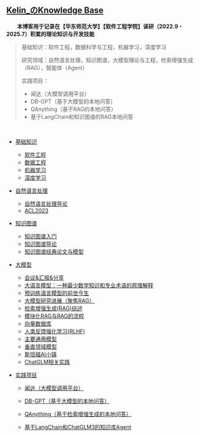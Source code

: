 ## [Kelin_のKnowledge Base](https://www.bullorwolf.top)

&emsp;&emsp;**本博客用于记录在【华东师范大学】【软件工程学院】读研（2022.9 - 2025.7）积累的理论知识与开发技能**

> 基础知识：软件工程，数据科学与工程，机器学习，深度学习
>
> 研究领域：自然语言处理，知识图谱，大模型理论与工程，检索增强生成（RAG），智能体（Agent）
>
> 实践项目：
>
> - 闻达（大模型调用平台）
> - DB-GPT（基于大模型的本地问答）
> - QAnything（基于RAG的本地问答）
> - 基于LangChain和知识图谱的RAG本地问答

&emsp;&emsp;

- [基础知识](1.Basic/_basic.md)

  - [软件工程](1.Basic/SE/软件工程)
  - [数据工程](1.Basic/DE/数据工程)
  - [机器学习](1.Basic/ML/机器学习)
  - [深度学习](1.Basic/DL/深度学习)

- [自然语言处理](2.NLP/_nlp)

  - [自然语言处理导论](2.NLP/自然语言处理导论)
  - [ACL2023](2.NLP/ACL2023：LLM相关论文总结)

- [知识图谱](3.KG/_kg)

  - [知识图谱入门](3.KG/知识图谱入门)
  - [知识图谱导论](3.KG/知识图谱导论)
  - [知识图谱经典论文与模型](3.KG/KGE)

- [大模型](4.LLM/_llm)

  - [会议&汇报&分享](4.LLM/Theory/会议&汇报&分享)
  - [大语言模型：一种最少数学知识和专业术语的原理解释](4.LLM/Theory/大语言模型：一种最少数学知识和专业术语的原理解释)
  - [预训练语言模型的前世今生](4.LLM/Theory/预训练语言模型的前世今生)
  - [大模型研究进展（聚焦RAG）](4.LLM/Engineering/大模型研究进展（聚焦RAG）)
  - [检索增强生成(RAG)综述](4.LLM/Theory/RAG综述)
  - [模块化RAG与RAG的流程](4.LLM/Theory/模块化RAG与RAG的流程)
  - [向量数据库](4.LLM/Theory/向量数据库)
  - [人类反馈强化学习(RLHF)](4.LLM/Theory/人类反馈强化学习(RLHF))
  - [主要通用模型](4.LLM/Engineering/主要通用模型)
  - [垂直领域模型](4.LLM/Engineering/垂直领域模型)
  - [斯坦福AI小镇](4.LLM/Engineering/AI-Town)
  - [ChatGLM相关实践](4.LLM/Engineering/ChatGLM相关实践)
  
- [实践项目](5.Coding/_coding.md)

  - [闻达（大模型调用平台）](5.Coding/闻达)
  
  - [DB-GPT（基于大模型的本地问答）](5.Coding/DB-GPT)
  
  - [QAnything（基于检索增强生成的本地问答）](5.Coding/QAnything)
  
  - [基于LangChain和ChatGLM3的知识库Agent](5.Coding/基于LangChain和ChatGLM3的知识库Agent)
  
    
  
  